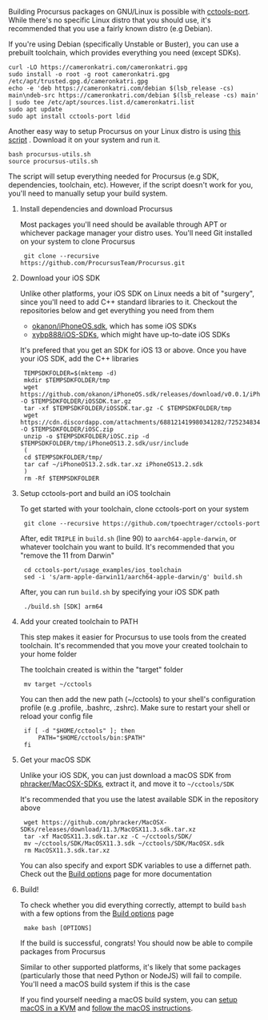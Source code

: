 Building Procursus packages on GNU/Linux is possible with [cctools-port](https://github.com/tpoechtrager/cctools-port). While there's no
specific Linux distro that you should use, it's recommended that you
use a fairly known distro (e.g Debian).

If you're using Debian (specifically Unstable or Buster), you can use a
prebuilt toolchain, which provides everything you need (except SDKs).

    curl -LO https://cameronkatri.com/cameronkatri.gpg
    sudo install -o root -g root cameronkatri.gpg /etc/apt/trusted.gpg.d/cameronkatri.gpg
    echo -e 'deb https://cameronkatri.com/debian $(lsb_release -cs) main\ndeb-src https://cameronkatri.com/debian $(lsb_release -cs) main' | sudo tee /etc/apt/sources.list.d/cameronkatri.list
    sudo apt update
    sudo apt install cctools-port ldid

Another easy way to setup Procursus on your Linux distro is using [this
script](https://gist.github.com/1Conan/4347fd5f604cfe6116f7acb0237ef155)
. Download it on your system and run it.

    bash procursus-utils.sh
    source procursus-utils.sh

The script will setup everything needed for Procursus (e.g SDK,
dependencies, toolchain, etc). However, if the script doesn't work for
you, you'll need to manually setup your build system.

1. Install dependencies and download Procursus

    Most packages you'll need should be available through APT or
    whichever package manager your distro uses. You'll need Git
    installed on your system to clone Procursus

        git clone --recursive https://github.com/ProcursusTeam/Procursus.git

2. Download your iOS SDK

    Unlike other platforms, your iOS SDK on Linux needs a bit of
    "surgery", since you'll need to add C++ standard libraries to it.
    Checkout the repositories below and get everything you need from
    them

    - [okanon/iPhoneOS.sdk](https://github.com/okanon/iPhoneOS.sdk),
    which has some iOS SDKs
    - [xybp888/iOS-SDKs](https://github.com/xybp888/iOS-SDKs), which
    might have up-to-date iOS SDKs

    It's prefered that you get an SDK for iOS 13 or above. Once you
    have your iOS SDK, add the C++ libraries

        TEMPSDKFOLDER=$(mktemp -d)
        mkdir $TEMPSDKFOLDER/tmp
        wget https://github.com/okanon/iPhoneOS.sdk/releases/download/v0.0.1/iPhoneOS13.2.sdk.tar.gz -O $TEMPSDKFOLDER/iOSSDK.tar.gz
        tar -xf $TEMPSDKFOLDER/iOSSDK.tar.gz -C $TEMPSDKFOLDER/tmp
        wget https://cdn.discordapp.com/attachments/688121419980341282/725234834024431686/c.zip -O $TEMPSDKFOLDER/iOSC.zip
        unzip -o $TEMPSDKFOLDER/iOSC.zip -d $TEMPSDKFOLDER/tmp/iPhoneOS13.2.sdk/usr/include
        (
        cd $TEMPSDKFOLDER/tmp/
        tar caf ~/iPhoneOS13.2.sdk.tar.xz iPhoneOS13.2.sdk
        )
        rm -Rf $TEMPSDKFOLDER

3. Setup cctools-port and build an iOS toolchain

    To get started with your toolchain, clone cctools-port on your
    system

        git clone --recursive https://github.com/tpoechtrager/cctools-port

    After, edit `TRIPLE` in `build.sh` (line 90) to
    `aarch64-apple-darwin`, or whatever toolchain you want to build.
    It's recommended that you "remove the 11 from Darwin"

        cd cctools-port/usage_examples/ios_toolchain
        sed -i 's/arm-apple-darwin11/aarch64-apple-darwin/g' build.sh

    After, you can run `build.sh` by specifying your iOS SDK path

        ./build.sh [SDK] arm64

4. Add your created toolchain to PATH

    This step makes it easier for Procursus to use tools from the
    created toolchain. It's recommended that you move your created
    toolchain to your home folder

    The toolchain created is within the "target" folder

        mv target ~/cctools

    You can then add the new path (~/cctools) to your shell's
    configuration profile (e.g .profile, .bashrc, .zshrc). Make sure to
    restart your shell or reload your config file

        if [ -d "$HOME/cctools" ]; then
            PATH="$HOME/cctools/bin:$PATH"
        fi

5. Get your macOS SDK

    Unlike your iOS SDK, you can just download a macOS SDK from
    [phracker/MacOSX-SDKs](https://github.com/phracker/MacOSX-SDKs),
    extract it, and move it to `~/cctools/SDK`

    It's recommended that you use the latest available SDK in the
    repository above

        wget https://github.com/phracker/MacOSX-SDKs/releases/download/11.3/MacOSX11.3.sdk.tar.xz
        tar -xf MacOSX11.3.sdk.tar.xz -C ~/cctools/SDK/
        mv ~/cctools/SDK/MacOSX11.3.sdk ~/cctools/SDK/MacOSX.sdk
        rm MacOSX11.3.sdk.tar.xz

    You can also specify and export SDK variables to use a differnet
    path. Check out the [Build options](https://github.com/ProcursusTeam/Procursus/wiki/Build-options) page for more
    documentation

6. Build!

    To check whether you did everything correctly, attempt to build
    `bash` with a few options from the [Build options](https://github.com/ProcursusTeam/Procursus/wiki/Build-options) page

        make bash [OPTIONS]

    If the build is successful, congrats! You should now be able to
    compile packages from Procursus

    Similar to other supported platforms, it's likely that some
    packages (particularly those that need Python or NodeJS) will fail
    to compile. You'll need a macOS build system if this is the case

    If you find yourself needing a macOS build system, you can [setup
    macOS in a KVM](https://github.com/foxlet/macOS-Simple-KVM) and
    [follow the macOS instructions](https://github.com/ProcursusTeam/Procursus/wiki/Building-on-iOS-and-macOS).
